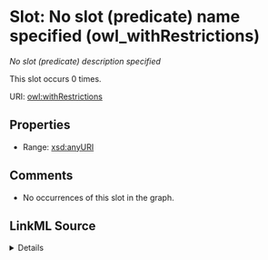 

# Slot: No slot (predicate) name specified (owl_withRestrictions)


_No slot (predicate) description specified_






This slot occurs 0 times.


URI: [owl:withRestrictions](http://www.w3.org/2002/07/owl#withRestrictions)



<!-- no inheritance hierarchy -->








## Properties

* Range: [xsd:anyURI](http://www.w3.org/2001/XMLSchema#anyURI)





## Comments

* No occurrences of this slot in the graph.



## LinkML Source

<details>

```yaml
name: owl_withRestrictions
annotations:
  count:
    tag: count
    value: 0
description: No slot (predicate) description specified
title: No slot (predicate) name specified
comments:
- No occurrences of this slot in the graph.
from_schema: hydrology-kg
rank: 1000
domain: owl_withRestrictions
slot_uri: owl:withRestrictions
alias: owl_withRestrictions
range: uri

```
</details>